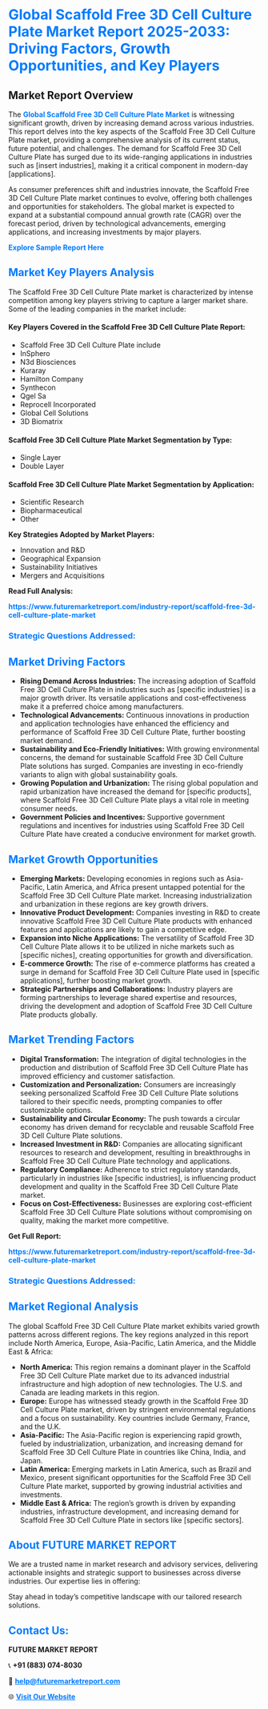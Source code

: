 <h1 style="color: #007BFF;">Global Scaffold Free 3D Cell Culture Plate Market Report 2025-2033: Driving Factors, Growth Opportunities, and Key Players</h1>

<section id="overview">
<h2>Market Report Overview</h2>
<p>The <a href="https://www.futuremarketreport.com/industry-report/scaffold-free-3d-cell-culture-plate-market" style="color: #007BFF; text-decoration: none;"><strong>Global Scaffold Free 3D Cell Culture Plate Market</strong></a> is witnessing significant growth, driven by increasing demand across various industries. This report delves into the key aspects of the Scaffold Free 3D Cell Culture Plate market, providing a comprehensive analysis of its current status, future potential, and challenges. The demand for Scaffold Free 3D Cell Culture Plate has surged due to its wide-ranging applications in industries such as [insert industries], making it a critical component in modern-day [applications].</p>
<p>As consumer preferences shift and industries innovate, the Scaffold Free 3D Cell Culture Plate market continues to evolve, offering both challenges and opportunities for stakeholders. The global market is expected to expand at a substantial compound annual growth rate (CAGR) over the forecast period, driven by technological advancements, emerging applications, and increasing investments by major players.</p>
</section>

<section id="overview">
<p><a href="https://www.futuremarketreport.com/request-sample/reportId=99462" style="color: #007BFF; text-decoration: none;"><strong>Explore Sample Report Here</strong></a></p>
</section>

<section id="key-players">
<h2 style="color: #007BFF;">Market Key Players Analysis</h2>
<p>The Scaffold Free 3D Cell Culture Plate market is characterized by intense competition among key players striving to capture a larger market share. Some of the leading companies in the market include:</p>
<h4>Key Players Covered in the Scaffold Free 3D Cell Culture Plate Report:</h4>
<ul><li>Scaffold Free 3D Cell Culture Plate include</li><li>InSphero</li><li>N3d Biosciences</li><li>Kuraray</li><li>Hamilton Company</li><li>Synthecon</li><li>Qgel Sa</li><li>Reprocell Incorporated</li><li>Global Cell Solutions</li><li>3D Biomatrix</li></ul>
<h4>Scaffold Free 3D Cell Culture Plate Market Segmentation by Type:</h4>
<ul><li>Single Layer</li><li>Double Layer</li></ul>

<h4>Scaffold Free 3D Cell Culture Plate Market Segmentation by Application:</h4>
<ul><li>Scientific Research</li><li>Biopharmaceutical</li><li>Other</li></ul>
<p><strong>Key Strategies Adopted by Market Players:</strong></p>
<ul>
<li>Innovation and R&D</li>
<li>Geographical Expansion</li>
<li>Sustainability Initiatives</li>
<li>Mergers and Acquisitions</li>
</ul>
</section>

<section>
<p><strong>Read Full Analysis: </strong></p><a href="https://www.futuremarketreport.com/industry-report/scaffold-free-3d-cell-culture-plate-market" style="color: #007BFF; text-decoration: none;"><strong>https://www.futuremarketreport.com/industry-report/scaffold-free-3d-cell-culture-plate-market</strong></a>
<h3 style="color: #007BFF;">Strategic Questions Addressed:</h3>
</section>

<section id="driving-factors">
<h2 style="color: #007BFF;">Market Driving Factors</h2>
<ul>
<li><strong>Rising Demand Across Industries:</strong> The increasing adoption of Scaffold Free 3D Cell Culture Plate in industries such as [specific industries] is a major growth driver. Its versatile applications and cost-effectiveness make it a preferred choice among manufacturers.</li>
<li><strong>Technological Advancements:</strong> Continuous innovations in production and application technologies have enhanced the efficiency and performance of Scaffold Free 3D Cell Culture Plate, further boosting market demand.</li>
<li><strong>Sustainability and Eco-Friendly Initiatives:</strong> With growing environmental concerns, the demand for sustainable Scaffold Free 3D Cell Culture Plate solutions has surged. Companies are investing in eco-friendly variants to align with global sustainability goals.</li>
<li><strong>Growing Population and Urbanization:</strong> The rising global population and rapid urbanization have increased the demand for [specific products], where Scaffold Free 3D Cell Culture Plate plays a vital role in meeting consumer needs.</li>
<li><strong>Government Policies and Incentives:</strong> Supportive government regulations and incentives for industries using Scaffold Free 3D Cell Culture Plate have created a conducive environment for market growth.</li>
</ul>
</section>

<section id="growth-opportunities">
<h2 style="color: #007BFF;">Market Growth Opportunities</h2>
<ul>
<li><strong>Emerging Markets:</strong> Developing economies in regions such as Asia-Pacific, Latin America, and Africa present untapped potential for the Scaffold Free 3D Cell Culture Plate market. Increasing industrialization and urbanization in these regions are key growth drivers.</li>
<li><strong>Innovative Product Development:</strong> Companies investing in R&D to create innovative Scaffold Free 3D Cell Culture Plate products with enhanced features and applications are likely to gain a competitive edge.</li>
<li><strong>Expansion into Niche Applications:</strong> The versatility of Scaffold Free 3D Cell Culture Plate allows it to be utilized in niche markets such as [specific niches], creating opportunities for growth and diversification.</li>
<li><strong>E-commerce Growth:</strong> The rise of e-commerce platforms has created a surge in demand for Scaffold Free 3D Cell Culture Plate used in [specific applications], further boosting market growth.</li>
<li><strong>Strategic Partnerships and Collaborations:</strong> Industry players are forming partnerships to leverage shared expertise and resources, driving the development and adoption of Scaffold Free 3D Cell Culture Plate products globally.</li>
</ul>
</section>

<section id="trending-factors">
<h2 style="color: #007BFF;">Market Trending Factors</h2>
<ul>
<li><strong>Digital Transformation:</strong> The integration of digital technologies in the production and distribution of Scaffold Free 3D Cell Culture Plate has improved efficiency and customer satisfaction.</li>
<li><strong>Customization and Personalization:</strong> Consumers are increasingly seeking personalized Scaffold Free 3D Cell Culture Plate solutions tailored to their specific needs, prompting companies to offer customizable options.</li>
<li><strong>Sustainability and Circular Economy:</strong> The push towards a circular economy has driven demand for recyclable and reusable Scaffold Free 3D Cell Culture Plate solutions.</li>
<li><strong>Increased Investment in R&D:</strong> Companies are allocating significant resources to research and development, resulting in breakthroughs in Scaffold Free 3D Cell Culture Plate technology and applications.</li>
<li><strong>Regulatory Compliance:</strong> Adherence to strict regulatory standards, particularly in industries like [specific industries], is influencing product development and quality in the Scaffold Free 3D Cell Culture Plate market.</li>
<li><strong>Focus on Cost-Effectiveness:</strong> Businesses are exploring cost-efficient Scaffold Free 3D Cell Culture Plate solutions without compromising on quality, making the market more competitive.</li>
</ul>
</section>

<section>
<p><strong>Get Full Report: </strong></p><a href="https://www.futuremarketreport.com/industry-report/scaffold-free-3d-cell-culture-plate-market" style="color: #007BFF; text-decoration: none;"><strong>https://www.futuremarketreport.com/industry-report/scaffold-free-3d-cell-culture-plate-market</strong></a>
<h3 style="color: #007BFF;">Strategic Questions Addressed:</h3>
</section>


<section id="regional-analysis">
<h2 style="color: #007BFF;">Market Regional Analysis</h2>
<p>The global Scaffold Free 3D Cell Culture Plate market exhibits varied growth patterns across different regions. The key regions analyzed in this report include North America, Europe, Asia-Pacific, Latin America, and the Middle East & Africa:</p>
<ul>
<li><strong>North America:</strong> This region remains a dominant player in the Scaffold Free 3D Cell Culture Plate market due to its advanced industrial infrastructure and high adoption of new technologies. The U.S. and Canada are leading markets in this region.</li>
<li><strong>Europe:</strong> Europe has witnessed steady growth in the Scaffold Free 3D Cell Culture Plate market, driven by stringent environmental regulations and a focus on sustainability. Key countries include Germany, France, and the U.K.</li>
<li><strong>Asia-Pacific:</strong> The Asia-Pacific region is experiencing rapid growth, fueled by industrialization, urbanization, and increasing demand for Scaffold Free 3D Cell Culture Plate in countries like China, India, and Japan.</li>
<li><strong>Latin America:</strong> Emerging markets in Latin America, such as Brazil and Mexico, present significant opportunities for the Scaffold Free 3D Cell Culture Plate market, supported by growing industrial activities and investments.</li>
<li><strong>Middle East & Africa:</strong> The region’s growth is driven by expanding industries, infrastructure development, and increasing demand for Scaffold Free 3D Cell Culture Plate in sectors like [specific sectors].</li>
</ul>
</section>

<footer>
<h2 style="color: #007BFF;">About FUTURE MARKET REPORT</h2>
<p>We are a trusted name in market research and advisory services, delivering actionable insights and strategic support to businesses across diverse industries. Our expertise lies in offering:</p>

<p>Stay ahead in today’s competitive landscape with our tailored research solutions.</p>

<h2 style="color: #007BFF;">Contact Us:</h2>
<p><strong>FUTURE MARKET REPORT</strong></p>
<p>📞 <strong>+91 (883) 074-8030</strong></p>
<p>📧 <strong><a href="mailto:help@futuremarketreport.com" style="color: #007BFF;">help@futuremarketreport.com</a></strong></p>
<p>🌐 <strong><a href="https://www.futuremarketreport.com/" style="color: #007BFF;">Visit Our Website</a></strong></p>
</footer>